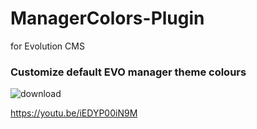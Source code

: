 # ManagerColors-Plugin
for Evolution CMS

### Customize default EVO manager theme colours

![download](https://user-images.githubusercontent.com/7342798/30176219-eb741796-9401-11e7-9aee-5d38dfbed78e.png)

https://youtu.be/iEDYP00iN9M


